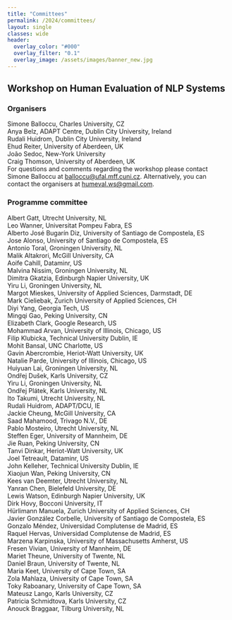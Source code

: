 ```yaml
---
title: "Committees"
permalink: /2024/committees/
layout: single
classes: wide
header:
  overlay_color: "#000"
  overlay_filter: "0.1"
  overlay_image: /assets/images/banner_new.jpg
---
```



## Workshop on Human Evaluation of NLP Systems


### Organisers
Simone Balloccu, Charles University, CZ \
Anya Belz, ADAPT Centre, Dublin City University, Ireland \
Rudali Huidrom, Dublin City University, Ireland \
Ehud Reiter, University of Aberdeen, UK \
João Sedoc, New-York University \
Craig Thomson, University of Aberdeen, UK \
For questions and comments regarding the workshop please contact Simone Balloccu at [balloccu@ufal.mff.cuni.cz](mailto:balloccu@ufal.mff.cuni.cz).
Alternatively, you can contact the organisers at [humeval.ws@gmail.com](mailto:humeval.ws@gmail.com).

### Programme committee
Albert Gatt, Utrecht University, NL \
Leo Wanner, Universitat Pompeu Fabra, ES \
Alberto José Bugarín Diz, University of Santiago de Compostela, ES \
Jose Alonso, University of Santiago de Compostela, ES \
Antonio Toral, Groningen University, NL \
Malik Altakrori, McGill University, CA \
Aoife Cahill, Dataminr, US \
Malvina Nissim, Groningen University, NL \
Dimitra Gkatzia, Edinburgh Napier University, UK \
Yiru Li, Groningen University, NL \
Margot Mieskes, University of Applied Sciences, Darmstadt, DE \
Mark Cieliebak, Zurich University of Applied Sciences, CH \
Diyi Yang, Georgia Tech, US \
Mingqi Gao, Peking University, CN \
Elizabeth Clark, Google Research, US \
Mohammad Arvan, University of Illinois, Chicago, US \
Filip Klubicka, Technical University Dublin, IE \
Mohit Bansal, UNC Charlotte, US \
Gavin Abercrombie, Heriot-Watt University, UK \
Natalie Parde, University of Illinois, Chicago, US \
Huiyuan Lai, Groningen University, NL \
Ondřej Dušek, Karls University, CZ \
Yiru Li, Groningen University, NL \
Ondřej Plátek, Karls University, NL \
Ito Takumi, Utrecht University, NL \
Rudali Huidrom, ADAPT/DCU, IE \
Jackie Cheung, McGill University, CA \
Saad Mahamood, Trivago N.V., DE \
Pablo Mosteiro, Utrecht University, NL \
Steffen Eger, University of Mannheim, DE \
Jie Ruan, Peking University, CN \
Tanvi Dinkar, Heriot-Watt University, UK \
Joel Tetreault, Dataminr, US \
John Kelleher, Technical University Dublin, IE \
Xiaojun Wan, Peking University, CN \
Kees van Deemter, Utrecht University, NL \
Yanran Chen, Bielefeld University, DE \
Lewis Watson, Edinburgh Napier University, UK \
Dirk Hovy, Bocconi University, IT \
Hürlimann Manuela, Zurich University of Applied Sciences, CH \
Javier González Corbelle, University of Santiago de Compostela, ES \
Gonzalo Méndez, Universidad Complutense de Madrid, ES \
Raquel Hervas, Universidad Complutense de Madrid, ES \
Marzena Karpinska, University of Massachusetts Amherst, US \
Fresen Vivian, University of Mannheim, DE \
Mariet Theune, University of Twente, NL \
Daniel Braun, University of Twente, NL \
Maria Keet, University of Cape Town, SA \
Zola Mahlaza, University of Cape Town, SA \
Toky Raboanary, University of Cape Town, SA \
Mateusz Lango, Karls University, CZ \
Patricia Schmidtova, Karls University, CZ \
Anouck Braggaar, Tilburg University, NL
